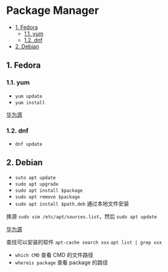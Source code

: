 # Package Manager

- [1. Fedora](#1-fedora)
  - [1.1. yum](#11-yum)
  - [1.2. dnf](#12-dnf)
- [2. Debian](#2-debian)

## 1. Fedora

### 1.1. yum

- `yum update`
- `yum install`

[华为源](https://mirrors.huaweicloud.com/home)

### 1.2. dnf

- `dnf update`

## 2. Debian

- `suto apt update`
- `sudo apt upgrade`
- `sudo apt install $package`
- `sudo apt remove $package`
- `sudo apt install $path.deb` 通过本地文件安装

换源 `sudo vim /etc/apt/sources.list`，然后 `sudo apt update`

[华为源](https://mirrors.huaweicloud.com/home)

查找可以安装的软件 `apt-cache search xxx` `apt list | grep xxx`

- `which CMD` 查看 CMD 的文件路径
- `whereis package` 查看 package 的路径

